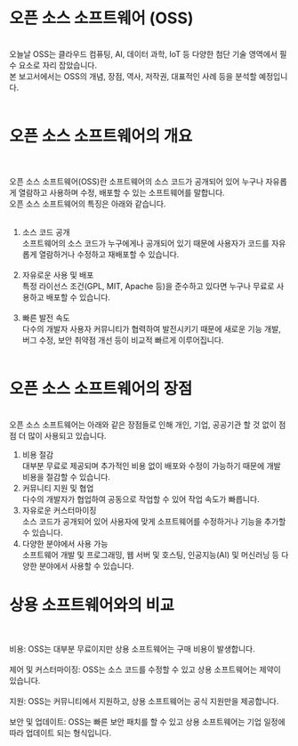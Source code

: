 <h1> 오픈 소스 소프트웨어 (OSS) </h1><br>
오늘날 OSS는 클라우드 컴퓨팅, AI, 데이터 과학, IoT 등 다양한 첨단 기술 영역에서 필수 요소로 자리 잡았습니다. <br>
본 보고서에서는 OSS의 개념, 장점, 역사, 저작권, 대표적인 사례 등을 분석할 예정입니다. <br><br>

<h1> 오픈 소스 소프트웨어의 개요 </h1><br><br>
오픈 소스 소프트웨어(OSS)란 소프트웨어의 소스 코드가 공개되어 있어 누구나 자유롭게 열람하고 사용하며 수정, 배포할 수 있는 소프트웨어를 말합니다.<br>
오픈 소스 소프트웨어의 특징은 아래와 같습니다. <br><br>

1. 소스 코드 공개<br>
   소프트웨어의 소스 코드가 누구에게나 공개되어 있기 때문에 사용자가 코드를 자유롭게 열람하거나 수정하고 재배포할 수 있습니다. <br><br>
2. 자유로운 사용 및 배포<br>
   특정 라이선스 조건(GPL, MIT, Apache 등)을 준수하고 있다면 누구나 무료로 사용하고 배포할 수 있습니다. <br><br>
3. 빠른 발전 속도<br>
   다수의 개발자 사용자 커뮤니티가 협력하여 발전시키기 때문에 새로운 기능 개발, 버그 수정, 보안 취약점 개선 등이 비교적 빠르게 이루어집니다. <br><br>

<h1> 오픈 소스 소프트웨어의 장점 </h1><br>
오픈 소스 소프트웨어는 아래와 같은 장점들로 인해 개인, 기업, 공공기관 할 것 없이 점점 더 많이 사용되고 있습니다. <br>

1. 비용 절감<br>
   대부분 무료로 제공되며 추가적인 비용 없이 배포와 수정이 가능하기 때문에 개발 비용을 절감할 수 있습니다. <br>
2. 커뮤니티 지원 및 협업<br>
   다수의 개발자가 협업하여 공동으로 작업할 수 있어 작업 속도가 빠릅니다. <br>
3. 자유로운 커스터마이징<br>
   소스 코드가 공개되어 있어 사용자에 맞게 소프트웨어를 수정하거나 기능을 추가할 수 있습니다. <br>
4. 다양한 분야에서 사용 가능<br>
   소프트웨어 개발 및 프로그래밍, 웹 서버 및 호스팅, 인공지능(AI) 및 머신러닝 등 다양한 분야에서 사용할 수 있습니다. <br>

<h1> 상용 소프트웨어와의 비교 </h1><br>

비용: OSS는 대부분 무료이지만 상용 소프트웨어는 구매 비용이 발생합니다. <br><br>
제어 및 커스터마이징: OSS는 소스 코드를 수정할 수 있고 상용 소프트웨어는 제약이 있습니다. <br><br>
지원: OSS는 커뮤니티에서 지원하고, 상용 소프트웨어는 공식 지원만을 제공합니다. <br><br>
보안 및 업데이트: OSS는 빠른 보안 패치를 할 수 있고 상용 소프트웨어는 기업 일정에 따라 업데이트 되는 형식입니다.<br><br>
